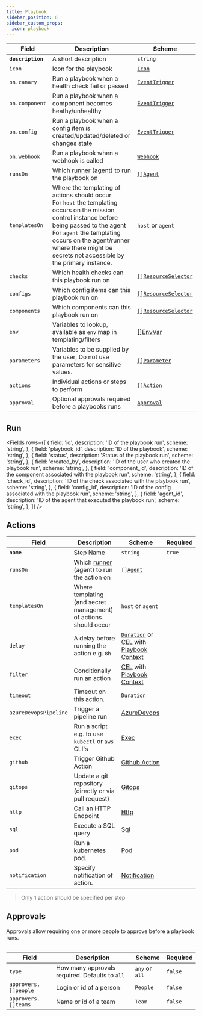 ```yaml
---
title: Playbook
sidebar_position: 6
sidebar_custom_props:
  icon: playbook
---
```


| Field             | Description                                                                                                                                                                                                                                                                           | Scheme                                               |
| ----------------- | ------------------------------------------------------------------------------------------------------------------------------------------------------------------------------------------------------------------------------------------------------------------------------------- | ---------------------------------------------------- |
| **`description`** | A short description                                                                                                                                                                                                                                                                   | `string`                                             |
| `icon`            | Icon for the playbook                                                                                                                                                                                                                                                                 | [`Icon`](/reference/types#icon)                      |
| `on.canary`       | Run a playbook when a health check fail or passed                                                                                                                                                                                                                                     | [`EventTrigger`](./events#canary)                    |
| `on.component`    | Run a playbook when a component becomes heathy/unhealthy                                                                                                                                                                                                                              | [`EventTrigger`](./events#component)                 |
| `on.config`       | Run a playbook when a config item is created/updated/deleted or changes state                                                                                                                                                                                                         | [`EventTrigger`](./events#config)                    |
| `on.webhook`      | Run a playbook when a webhook is called                                                                                                                                                                                                                                               | [`Webhook`](./webhooks)                              |
| `runsOn`          | Which [runner](/guide/playbooks/concepts/runners) (agent) to run the playbook on                                                                                                                                                                                                      | [`[]Agent`](/reference/types#agent)                  |
| `templatesOn`     | Where the templating of actions should occur <br/> For `host` the templating occurs on the mission control instance before being passed to the agent <br/> For `agent` the templating occurs on the agent/runner where there might be secrets not accessible by the primary instance. | `host` or `agent`                                    |
| `checks`          | Which health checks can this playbook run on                                                                                                                                                                                                                                          | [`[]ResourceSelector`](/reference/resource-selector) |
| `configs`         | Which config items can this playbook run on                                                                                                                                                                                                                                           | [`[]ResourceSelector`](/reference/resource-selector) |
| `components`      | Which components can this playbook run on                                                                                                                                                                                                                                             | [`[]ResourceSelector`](/reference/resource-selector) |
| `env`             | Variables to lookup, available as `env` map in templating/filters                                                                                                                                                                                                                     | [[]EnvVar](/reference/env-var)                       |
| `parameters`      | Variables to be supplied by the user, Do not use parameters for sensitive values.                                                                                                                                                                                                     | [`[]Parameter`](./parameters)                        |
| `actions`         | Individual actions or steps to perform                                                                                                                                                                                                                                                | [`[]Action`](#actions)                               |
| `approval`        | Optional approvals required before a playbooks runs                                                                                                                                                                                                                                   | [`Approval`](#approvals)                             |

## Run

<Fields
rows={[
{
field: 'id',
description: 'ID of the playbook run',
scheme: 'string',
},
{
field: 'playbook_id',
description: 'ID of the playbook',
scheme: 'string',
},
{
field: 'status',
description: 'Status of the playbook run',
scheme: 'string',
},
{
field: 'created_by',
description: 'ID of the user who created the playbook run',
scheme: 'string',
},
{
field: 'component_id',
description: 'ID of the component associated with the playbook run',
scheme: 'string',
},
{
field: 'check_id',
description: 'ID of the check associated with the playbook run',
scheme: 'string',
},
{
field: 'config_id',
description: 'ID of the config associated with the playbook run',
scheme: 'string',
},
{
field: 'agent_id',
description: 'ID of the agent that executed the playbook run',
scheme: 'string',
},
]}
/>

## Actions

| Field                 | Description                                                                    | Scheme                                                                                                        | Required |
| --------------------- | ------------------------------------------------------------------------------ | ------------------------------------------------------------------------------------------------------------- | -------- |
| **`name`**            | Step Name                                                                      | `string`                                                                                                      | `true`   |
| `runsOn`              | Which [runner](/guide/playbooks/concepts/runners) (agent) to run the action on | [`[]Agent`](/reference/types#agent)                                                                           |          |
| `templatesOn`         | Where templating (and secret management) of actions should occur               | `host` or `agent`                                                                                             |          |
| `delay`               | A delay before running the action e.g. `8h`                                    | [`Duration`](/reference/types#duration) or [CEL](/reference/scripting/cel) with [Playbook Context](./context) |          |
| `filter`              | Conditionally run an action                                                    | [CEL](/reference/scripting/cel) with [Playbook Context](./context)                                            |          |
| `timeout`             | Timeout on this action.                                                        | [`Duration`](/reference/types#duration)                                                                       |          |
| `azureDevopsPipeline` | Trigger a pipeline run                                                         | [AzureDevops](/guide/playbooks/actions/azure_devops_pipeline)                                                 |          |
| `exec`                | Run a script e.g. to use `kubectl` or `aws` CLI's                              | [Exec](/guide/playbooks/actions/exec)                                                                         |          |
| `github`              | Trigger Github Action                                                          | [Github Action](/guide/playbooks/actions/github)                                                              |          |
| `gitops`              | Update a git repository (directly or via pull request)                         | [Gitops](/guide/playbooks/actions/gitops)                                                                     |          |
| `http`                | Call an HTTP Endpoint                                                          | [Http](/guide/playbooks/actions/http)                                                                         |          |
| `sql`                 | Execute a SQL query                                                            | [Sql](/guide/playbooks/actions/sql)                                                                           |          |
| `pod`                 | Run a kubernetes pod.                                                          | [Pod](/guide/playbooks/actions/pod)                                                                           |          |
| `notification`        | Specify notification of action.                                                | [Notification](/guide/playbooks/actions/notification)                                                         |          |

> Only 1 action should be specified per step

## Approvals

Approvals allow requiring one or more people to approve before a playbook runs.

```yaml title="scale-deployment.yaml" {10-14} file=<rootDir>/modules/mission-control/fixtures/playbooks/delete-pv.yaml

```

| Field                | Description                                    | Scheme         | Required |
| -------------------- | ---------------------------------------------- | -------------- | -------- |
| `type`               | How many approvals required. Defaults to `all` | `any` or `all` | `false`  |
| `approvers.[]people` | Login or id of a person                        | `People`       | `false`  |
| `approvers.[]teams`  | Name or id of a team                           | `Team`         | `false`  |
